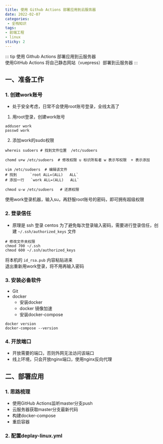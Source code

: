 ```yaml
---
title: 使用 Github Actions 部署应用到云服务器
date: 2022-02-07
categories:
 - 全栈知识
tags:
- 前端工程
- linux
sticky: 2
---
```


::: tip 使用 Github Actions 部署应用到云服务器  
使用GitHub Actions 将自己静态网站（vuepress）部署到云服务器
:::
## 一、准备工作

###  1. 创建work账号
- 处于安全考虑，日常不会使用root账号登录，全线太高了   
1.  用root登录，创建work账号  
```
adduser work
passwd work
```
2. 添加work的sudo权限  
```
whereis sudoers # 找到文件位置  /etc/sudoers

chomd u+w /etc/sudoers  # 修改权限 u 标识所有者 w 表示写权限  + 表示添加

vim /etc/sudoers  # 编辑该文件
# 找到      `root ALL=(ALL)   ALL`
# 添加一行   `work ALL=(ALL)   ALL`

chmod u-w /etc/sudoers   # 还原权限
``` 
使用work登录机器，输入su，再舒服root账号的密码，即可拥有超级权限

### 2. 登录信任 
- 原理是 ssh 登录 centos
为了避免每次登录输入密码，需要进行登录信任，创建 `~/.ssh/authorized_keys` 文件
```
# 修改文件夹权限
chmod 700 ~/.ssh
chmod 600 ~/.ssh/authorized_keys
```
将本机的 `id_rsa.pub` 内容粘贴进来    
退出重新用work登录，将不用再输入密码 

### 3. 安装必备软件
- Git
- docker
    - 安装docker  
    - docker 镜像加速
    - 安装docker-compose 
```
docker version
docker-compose --version
```

### 4. 开放端口 
- 开放需要的端口，否则外网无法访问该端口   
- 线上环境，只会开放nginx端口，使用nginx反向代理  

## 二、部署应用

###  1. 思路梳理
- 使用GitHub Actions监听master分支push
- 云服务器获取master分支最新代码
- 构建docker-compose 
- 重启容器

### 2. 配置deplay-linux.yml 




<Vssue title="Github Actions 发布到云服务器" />